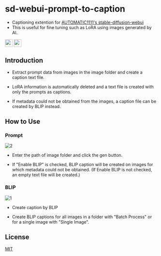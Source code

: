 # sd-webui-prompt-to-caption
 - Captioning extention for [AUTOMATIC1111's stable-diffusion-webui](https://github.com/AUTOMATIC1111/stable-diffusion-webui)
 - This is useful for fine tuning such as LoRA using images generated by AI.

 [<img src="https://img.shields.io/badge/lang-Egnlish-red.svg?style=plastic" height="25" />](#overview)
 [<img src="https://img.shields.io/badge/言語-日本語-green.svg?style=plastic" height="25" />](README_ja.md)

## Introduction
 - Extract prompt data from images in the image folder and create a caption text file.

 - LoRA information is automatically deleted and a text file is created with only the prompts as captions.

 - If metadata could not be obtained from the images, a caption file can be created by BLIP instead.

## How to Use
### Prompt
![2](https://github.com/Gohankaiju/sd-webui-prompt-to-caption/assets/167270541/99ed0d60-e54e-4d02-972b-d5ec41ec284e)

 - Enter the path of image folder and click the gen button.

 - If "Enable BLIP" is checked, BLIP caption will be created on images for which metadata could not be obtained. (If Enable BLIP is not checked, an empty text file will be created.)

### BLIP
![1](https://github.com/Gohankaiju/sd-webui-prompt-to-caption/assets/167270541/9a98f94c-d465-477a-9c8d-97f72146653e)

 - Create caption by BLIP

 - Create BLIP captions for all images in a folder with "Batch Process" or for a single image with "Single Image".

## License

[MIT](https://choosealicense.com/licenses/mit/)